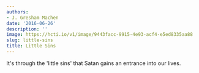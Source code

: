 ```yaml
---
authors:
- J. Gresham Machen
date: '2016-06-26'
description: ''
image: https://hcti.io/v1/image/9443facc-9915-4e93-acf4-e5ed8335aa88
slug: little-sins
title: Little Sins
---
```


It's through the 'little sins' that Satan gains an entrance into our lives.